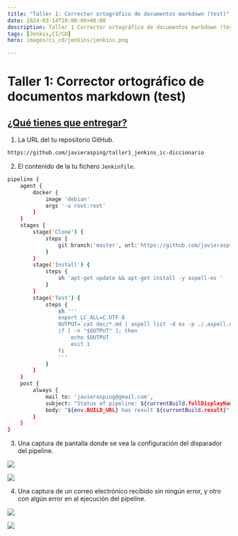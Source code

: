 ```yaml
---
title: "Taller 1: Corrector ortográfico de documentos markdown (test)"
date: 2024-03-14T10:00:00+00:00
description: Taller 1 Corrector ortográfico de documentos markdown (test)
tags: [Jenkis,CI/CD]
hero: images/ci_cd/jenkins/jenkins.png

---
```



# Taller 1: Corrector ortográfico de documentos markdown (test)

## [¿Qué tienes que entregar?](https://fp.josedomingo.org/iaw/5_ic/taller1.html#qu%C3%A9-tienes-que-entregar)

1. La URL del tu repositorio GitHub.

```bash
https://github.com/javierasping/taller1_jenkins_ic-diccionario
```


2. El contenido de la tu fichero `Jenkinfile`.

```bash
pipeline {
    agent {
        docker {
            image 'debian'
            args '-u root:root'
        }
    }
    stages {
        stage('Clone') {
            steps {
                git branch:'master', url:'https://github.com/javierasping/taller1_jenkins_ic-diccionario.git'
            }
        }
        stage('Install') {
            steps {
                sh 'apt-get update && apt-get install -y aspell-es ' 
            }
        }
        stage('Test') {
            steps {
                sh '''
                export LC_ALL=C.UTF-8
                OUTPUT=`cat doc/*.md | aspell list -d es -p ./.aspell.es.pws`
                if [ -n "$OUTPUT" ]; then
                    echo $OUTPUT
                    exit 1
                fi
                '''
            }
        }
    }
    post {
        always {
            mail to: 'javierasping@gmail.com',
            subject: "Status of pipeline: ${currentBuild.fullDisplayName}",
            body: "${env.BUILD_URL} has result ${currentBuild.result}"
        }
    }
}
```

3. Una captura de pantalla donde se vea la configuración del disparador del pipeline.

![](../img/Pasted_image_20240229084423.png)

![](../img/Pasted_image_20240229084437.png)

4. Una captura de un correo electrónico recibido sin ningún error, y otro con algún error en al ejecución del pipeline.

![](../img/Pasted_image_20240229084555.png)

![](../img/Pasted_image_20240229085404.png)


